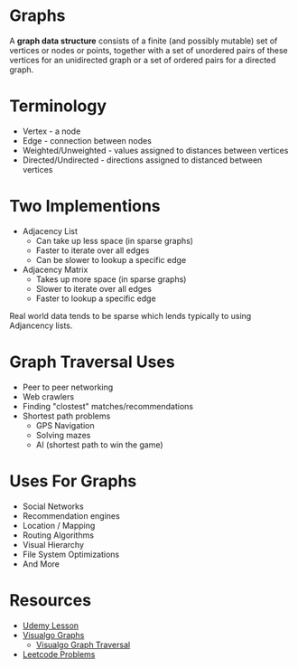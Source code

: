 # Graphs

A **graph data structure** consists of a finite (and possibly mutable) set of vertices or nodes or points, together with a set of unordered pairs of these vertices for an unidirected graph or a set of ordered pairs for a directed graph.

# Terminology

- Vertex - a node
- Edge - connection between nodes
- Weighted/Unweighted - values assigned to distances between vertices
- Directed/Undirected - directions assigned to distanced between vertices

# Two Implementions

- Adjacency List
  - Can take up less space (in sparse graphs)
  - Faster to iterate over all edges
  - Can be slower to lookup a specific edge
- Adjacency Matrix
  - Takes up more space (in sparse graphs)
  - Slower to iterate over all edges
  - Faster to lookup a specific edge

Real world data tends to be sparse which lends typically to using Adjancency lists.

# Graph Traversal Uses

- Peer to peer networking
- Web crawlers
- Finding "clostest" matches/recommendations
- Shortest path problems
  - GPS Navigation
  - Solving mazes
  - AI (shortest path to win the game)

# Uses For Graphs

- Social Networks
- Recommendation engines
- Location / Mapping
- Routing Algorithms
- Visual Hierarchy
- File System Optimizations
- And More

# Resources

- [Udemy Lesson](https://www.udemy.com/course/js-algorithms-and-data-structures-masterclass/learn/lecture/8344866#overview)
- [Visualgo Graphs](https://visualgo.net/en/graphds)
  - [Visualgo Graph Traversal](https://visualgo.net/en/dfsbfs)
- [Leetcode Problems](https://leetcode.com/tag/graph/)
